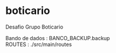 # boticario
Desafio Grupo Boticario

Bando de dados : BANCO_BACKUP.backup<br>
ROUTES : ./src/main/routes
